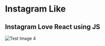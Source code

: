 # Instagram Like 
## Instagram Love React using JS

![Test Image 4](https://github.com/tograh/testrepository/3DTest.png)
